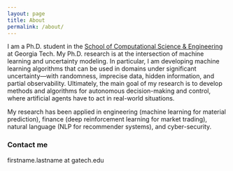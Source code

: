 ```yaml
---
layout: page
title: About
permalink: /about/
---
```


I am a Ph.D. student in the [School of Computational Science & Engineering](https://www.cse.gatech.edu/) at Georgia Tech. My Ph.D. research is at the intersection of machine learning and uncertainty modeling. In particular, I am developing machine learning algorithms that can be used in domains under significant uncertainty—with randomness, imprecise data, hidden information, and partial observability. Ultimately, the main goal of my research is to develop methods and algorithms for autonomous decision-making and control, where artificial agents have to act in real-world situations.

My research has been applied in engineering (machine learning for material prediction), finance (deep reinforcement learning for market trading), natural language (NLP for recommender systems), and cyber-security. 

### Contact me

firstname.lastname at gatech.edu
